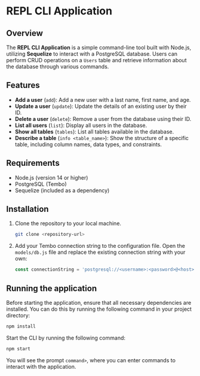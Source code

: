 # REPL CLI Application

## Overview

The **REPL CLI Application** is a simple command-line tool built with Node.js, utilizing **Sequelize** to interact with a PostgreSQL database. Users can perform CRUD operations on a `Users` table and retrieve information about the database through various commands.

## Features

- **Add a user** (`add`): Add a new user with a last name, first name, and age.
- **Update a user** (`update`): Update the details of an existing user by their ID.
- **Delete a user** (`delete`): Remove a user from the database using their ID.
- **List all users** (`list`): Display all users in the database.
- **Show all tables** (`tables`): List all tables available in the database.
- **Describe a table** (`info <table_name>`): Show the structure of a specific table, including column names, data types, and constraints.

## Requirements

- Node.js (version 14 or higher)
- PostgreSQL (Tembo)
- Sequelize (included as a dependency)

## Installation

1. Clone the repository to your local machine.
   ```bash
   git clone <repository-url>

2. Add your Tembo connection string to the configuration file. Open the `models/db.js` file and replace the existing connection string with your own:

   ```javascript
   const connectionString = 'postgresql://<username>:<password>@<host>:<port>/<database>';
   ```

## Running the application

Before starting the application, ensure that all necessary dependencies are installed. You can do this by running the following command in your project directory:

```bash
npm install
   ```

Start the CLI by running the following command:

```bash 
npm start
```
You will see the prompt `command>`, where you can enter commands to interact with the application.